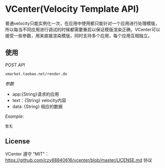 # VCenter(Velocity Template API)

普通velocity只能实例化一次，在应用中使用都只能针对一个应用进行处理模版，所以每当不同应用进行调试的时候都需要重启以保证模版渲染正确，VCenter可以接受一些参数，用来直接渲染模版，同时支持多个应用，每个应用互相独立。

## 使用

*POST API*

    vmarket.taobao.net/render.do

*参数*

* app:{String}请求的应用
* text：{String} velocity内容
* data: {String} 相应的数据

*Example:*

    暂无


## License
VCenter 遵守 "MIT"：https://github.com/czy88840616/vcenter/blob/master/LICENSE.md 协议